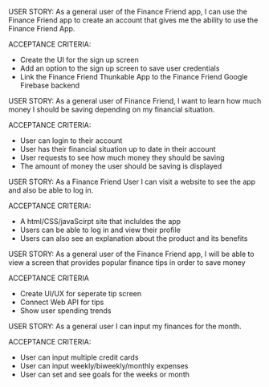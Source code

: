 
USER STORY: As a general user of the Finance Friend app, I can use the Finance Friend app 
to create an account that gives me the ability to use the Finance Friend App. 

ACCEPTANCE CRITERIA: 
* Create the UI for the sign up screen
* Add an option to the sign up screen to save user credentials
* Link the Finance Friend Thunkable App to the Finance Friend Google Firebase backend

 
USER STORY: As a general user of Finance Friend, I want to learn how much money I should be saving depending on my financial situation.

ACCEPTANCE CRITERIA: 
* User can login to their account
* User has their financial situation up to date in their account
* User requests to see how much money they should be saving
* The amount of money the user should be saving is displayed

USER STORY: As a Finance Friend User I can visit a website to see the app and also be able to log in. 

ACCEPTANCE CRITERIA:
* A html/CSS/javaScirpt site that incluldes the app
* Users can be able to log in and view their profile
* Users can also see an explanation about the product and its benefits

USER STORY: As a general user of the Finance Friend app, I will be able to view a screen that provides 
popular finance tips in order to save money

ACCEPTANCE CRITERIA
* Create UI/UX for seperate tip screen
* Connect Web API for tips
* Show user spending trends

USER STORY: As a general user I can input my finances for the month.

ACCEPTANCE CRITERIA:
* User can input multiple credit cards
* User can input weekly/biweekly/monthly expenses
* User can set and see goals for the weeks or month

  

